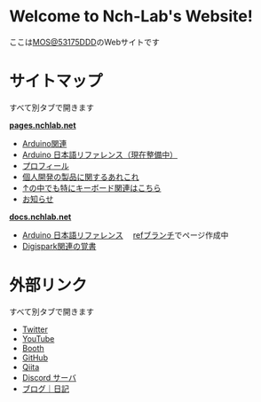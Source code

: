 # Welcome to Nch-Lab's Website!

ここは<a href="https://twitter.com/Nch_MOSFET" target="_blank" rel="noopener noreferrer">MOS@53175DDD</a>のWebサイトです

# サイトマップ

すべて別タブで開きます  

[**pages.nchlab.net**](https://pages.nchlab.net)  
- <a href="https://pages.nchlab.net/Arduino" target="_blank" rel="noopener noreferrer">Arduino関連</a>
- <a href="https://pages.nchlab.net/Arduino/ref" target="_blank" rel="noopener noreferrer">Arduino 日本語リファレンス（現在整備中）</a>
- <a href="https://pages.nchlab.net/prof" target="_blank" rel="noopener noreferrer">プロフィール</a>
- <a href="https://pages.nchlab.net/project" target="_blank" rel="noopener noreferrer">個人開発の製品に関するあれこれ</a>
- <a href="https://pages.nchlab.net/project/keyboard" target="_blank" rel="noopener noreferrer">↑の中でも特にキーボード関連はこちら</a>
- <a href="https://pages.nchlab.net/anounce" target="_blank" rel="noopener noreferrer">お知らせ</a>

[**docs.nchlab.net**](https://docs.nchlab.net)  
- <a href="https://docs.nchlab.net/ref" target="_blank" rel="noopener noreferrer">Arduino 日本語リファレンス</a>
　[refブランチ](https://github.com/Nch-Lab/docs/tree/ref/Arduino/ref)でページ作成中
- <a href="https://docs.nchlab.net/digispark/tips" target="_blank" rel="noopener noreferrer">Digispark関連の覚書</a>

<!-- コピペ用 -->
<!--
┣ ┠ ┝ ├
┫ ┨ ┥ ┤ 
│ ┃
─ ━
┌ ┏ ┓ ┐
└ ┗ ┛ ┘
-->

# 外部リンク

すべて別タブで開きます

- <a href="https://twitter.com/Nch_MOSFET" target="_blank" rel="noopener noreferrer">Twitter</a>
- <a href="https://www.youtube.com/channel/UCHh3sU1-ILivTzyj8Z14X7w" target="_blank" rel="noopener noreferrer">YouTube</a>
- <a href="https://nch-mosfet.booth.pm/" target="_blank" rel="noopener noreferrer">Booth</a>
- <a href="https://github.com/Nch-MOSFET" target="_blank" rel="noopener noreferrer">GitHub</a>
- <a href="https://qiita.com/Nch_MOSFET" target="_blank" rel="noopener noreferrer">Qiita</a>
- <a href="https://pages.nchlab.net/discord" target="_blank" rel="noopener noreferrer">Discord サーバ</a>
- <a href="https://53175ddd.hatenadiary.com/" target="_blank" rel="noopener noreferrer">ブログ｜日記</a>
